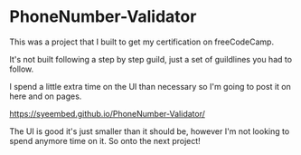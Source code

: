 # PhoneNumber-Validator

This was a project that I built to get my certification on freeCodeCamp.

It's not built following a step by step guild, just a set of guildlines you had to follow.

I spend a little extra time on the UI than necessary so I'm going to post it on here and on pages. 

https://syeembed.github.io/PhoneNumber-Validator/

The UI is good it's just smaller than it should be, however I'm not looking to spend anymore time on it. So onto the next project!
